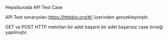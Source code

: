 Hepsiburada API Test Case

API Test senaryoları https://httpbin.org/#/ üzerinden gerçekleşmiştir.

GET ve POST HTTP metotları bir adet başarılı bir adet başarısız case örneği yapılmıştır.
